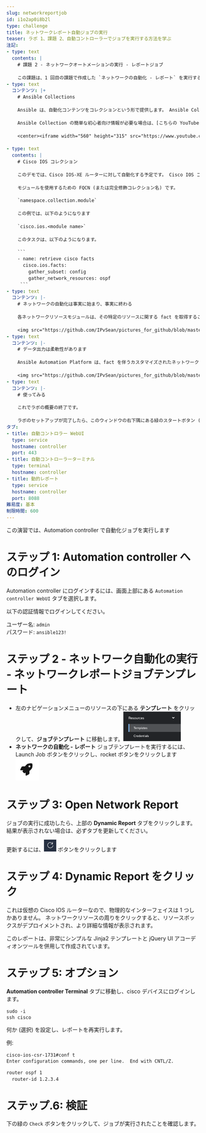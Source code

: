 ```yaml
---
slug: networkreportjob
id: i1o2ap0i8b2l
type: challenge
title: ネットワークレポート自動ジョブの実行
teaser: ラボ 1、課題 2、自動コントローラーでジョブを実行する方法を学ぶ
注記:
- type: text
  contents: |
    # 課題 2 - ネットワークオートメーションの実行 - レポートジョブ

    この課題は、1 回目の課題で作成した `ネットワークの自動化 - レポート` を実行するために、Automation controller を使用する手順を説明します。
- type: text
  コンテンツ: |+
    # Ansible Collections

    Ansible は、自動化コンテンツをコレクションという形で提供します。 Ansible Collection には、ネットワークエンジニアが自動化を構築し、カスタマイズするために使用するモジュール、プラグイン、ロールが含まれています。

    Ansible Collection の簡単な初心者向け情報が必要な場合は、[こちらの YouTube ビデオ](https://www.youtube.com/watch?v=WOcqhk7TdYc&t=69s) を参照してください。

    <center><iframe width="560" height="315" src="https://www.youtube.com/embed/WOcqhk7TdYc" title="YouTube ビデオプレーヤー" frameborder="0" allow="accelerometer; autoplay; clipboard-write; encrypted-media; gyroscope; picture-in-picture" allowfullscreen></iframe></center>

- type: text
  contents: |
    # Cisco IOS コレクション

    このデモでは、Cisco IOS-XE ルーターに対して自動化する予定です。 Cisco IOS コレクションを使用する必要があります。

    モジュールを使用するための FQCN (または完全修飾コレクション名) です。

    `namespace.collection.module`

    この例では、以下のようになります

    `cisco.ios.<module name>`

    このタスクは、以下のようになります。

    ```
    - name: retrieve cisco facts
      cisco.ios.facts:
        gather_subset: config
        gather_network_resources: ospf
     ```
- type: text
  コンテンツ: |-
    # ネットワークの自動化は事実に始まり、事実に終わる

    各ネットワークリソースモジュールは、その特定のリソースに関する fact を取得することができます。 例えば、VLAN 情報を取得したい場合、Arista、Cisco、Juniper のネットワークデバイスから YAML または JSON データ構造を返すことができます。

    <img src="https://github.com/IPvSean/pictures_for_github/blob/master/retrieve_facts.png?raw=true">
- type: text
  コンテンツ: |-
    # データ出力は柔軟性があります

    Ansible Automation Platform は、fact を伴うカスタマイズされたネットワークレポートを作成することができます。

    <img src="https://github.com/IPvSean/pictures_for_github/blob/master/create_report.png?raw=true">
- type: text
  コンテンツ: |-
    # 使ってみる

    これでラボの概要の終了です。

    ラボのセットアップが完了したら、このウィンドウの右下隅にある緑のスタートボタン (<img src="https://github.com/IPvSean/pictures_for_github/blob/master/start_button.png?raw=true" width="100px" align="left">) をクリックすることができます。
タブ:
- title: 自動コントロラー WebUI
  type: service
  hostname: controller
  port: 443
- title: 自動コントローラーターミナル
  type: terminal
  hostname: controller
- title: 動的レポート
  type: service
  hostname: controller
  port: 8088
難易度: 基本
制限時間: 600
---
```

この演習では、Automation controller で自動化ジョブを実行します

# ステップ 1: Automation controller へのログイン
Automation controller にログインするには、画面上部にある `Automation controller WebUI` タブを選択します。

以下の認証情報でログインしてください。

ユーザー名: `admin`<br>
パスワード: `ansible123!`

# ステップ 2 - ネットワーク自動化の実行 - ネットワークレポートジョブテンプレート

- 左のナビゲーションメニューのリソースの下にある **テンプレート** をクリックして、**ジョブテンプレート** に移動します。<img src="https://github.com/IPvSean/pictures_for_github/blob/master/job_templates.png?raw=true" width="150px">
- **ネットワークの自動化 - レポート** ジョブテンプレートを実行するには、Launch Job ボタンをクリックし、rocket ボタンをクリックします<img src="https://github.com/IPvSean/pictures_for_github/blob/master/launch_job.png?raw=true">



# ステップ 3: Open Network Report

ジョブの実行に成功したら、上部の **Dynamic Report** タブをクリックします。 結果が表示されない場合は、必ずタブを更新してください。

更新するには、<img src="https://github.com/IPvSean/pictures_for_github/blob/master/refresh.png?raw=true"> ボタンをクリックします

# ステップ 4: Dynamic Report をクリック

これは仮想の Cisco IOS ルーターなので、物理的なインターフェイスは 1 つしかありません。 ネットワークリソースの周りをクリックすると、リソースボックスがデプロイメントされ、より詳細な情報が表示されます。

このレポートは、非常にシンプルな Jinja2 テンプレートと jQuery UI アコーディオンツールを併用して作成されています。

# ステップ 5: オプション

**Automation controller Terminal** タブに移動し、cisco デバイスにログインします。

```
sudo -i
ssh cisco
```

何か (選択) を設定し、レポートを再実行します。

例:

```
cisco-ios-csr-1731#conf t
Enter configuration commands, one per line.  End with CNTL/Z.
```

```bash
router ospf 1
  router-id 1.2.3.4
```

# ステップ.6: 検証

下の緑の `Check` ボタンをクリックして、ジョブが実行されたことを確認します。


